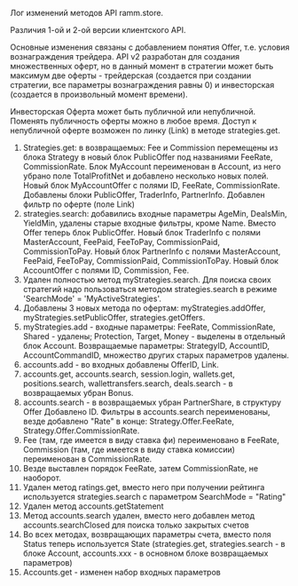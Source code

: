 Лог изменений методов API ramm.store.

Различия 1-ой и 2-ой версии клиентского API.

Основные изменения связаны с добавлением понятия Offer, т.е. условия вознаграждения трейдера.
API v2 разработан для создания множественных оферт, но в данный момент в стратегии может быть максимум две оферты - трейдерская (создается при создании стратегии, все параметры вознаграждения равны 0) и инвесторская (создается в произвольный момент времени).

Инвесторская Оферта может быть публичной или непубличной. Поменять публичность оферты можно в любое время.
Доступ к непубличной оферте возможен по линку (Link) в методе strategies.get.

1. Strategies.get: в возвращаемых: Fee и Commission перемещены из блока Strategy в новый блок PublicOffer под названиями FeeRate, CommissionRate.
Блок MyAccount переименован в Account, из него убрано поле TotalProfitNet и добавлено несколько новых полей.
Новый блок MyAccountOffer с полями ID, FeeRate, CommissionRate.
Добавлены блоки PublicOffer, TraderInfo, PartnerInfo.
Добавлен фильтр по оферте (поле Link)
2. strategies.search: добавились входные параметры AgeMin, DealsMin, YieldMin, удалены старые входные фильтры, кроме Name.
Вместо Offer теперь блок PublicOffer.
Новый блок TraderInfo с полями MasterAccount, FeePaid, FeeToPay, CommissionPaid, CommissionToPay.
Новый блок PartnerInfo с полями MasterAccount, FeePaid, FeeToPay, CommissionPaid, CommissionToPay.
Новый блок AccountOffer с полями ID, Commission, Fee.
3. Удален полностью метод myStrategies.search. Для поиска своих стратегий надо пользоваться методом strategies.search в режиме 'SearchMode' = 'MyActiveStrategies'.
4. Добавлены 3 новых метода по офертам: myStrategies.addOffer, myStrategies.setPublicOffer, strategies.getOffers.
5. myStrategies.add - входные параметры: FeeRate, CommissionRate, Shared - удалены; Protection, Target, Money - выделены в отдельный блок Account.
Возвращаемые параметры: StrategyID, AccountID, AccountCommandID, множество других старых параметров удалены.
6. accounts.add - во входных добавлены OfferID, Link.
7. accounts.get, accounts.search, session.login, wallets.get, positions.search, wallettransfers.search, deals.search  - в возвращаемых убран Bonus.
8. accounts.search - в возвращаемых убран PartnerShare, в структуру Offer Добавлено ID. Фильтры в accounts.search переименованы, везде добавлено "Rate" в конце: Strategy.Offer.FeeRate, Strategy.Offer.CommissionRate.
9. Fee (там, где имеется в виду ставка фи) переименовано в FeeRate, Commission (там, где имеется в виду ставка комиссии) переименован в CommissionRate.
10. Везде выставлен порядок FeeRate, затем CommissionRate, не наоборот.
11. Удален метод ratings.get, вместо него при получении рейтинга используется strategies.search с параметром SearchMode = "Rating"
12. Удален метод accounts.getStatement
13. Метод accounts.search удален, вместо него добавлен метод accounts.searchClosed для поиска только закрытых счетов
14. Во всех методах, возвращающих параметры счета, вместо поля Status теперь используется State (strategies.get, strategies.search - в блоке Account, accounts.xxx - в основном блоке возвращаемых параметров)
15. Accounts.get - изменен набор входных параметров

